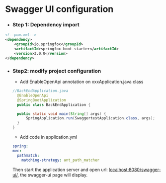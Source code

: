 # Swagger UI configuration
- ### Step 1: Dependency import
~~~xml
<!--pom.xml-->
<dependency>
    <groupId>io.springfox</groupId>
    <artifactId>springfox-boot-starter</artifactId>
    <version>3.0.0</version>
</dependency>
~~~
- ### Step2: modify project configuration
  - Add EnableOpenApi annotation on xxxApplication.java class
  ~~~java
  //BackEndApplication.java
    @EnableOpenApi
    @SpringBootApplication
    public class BackEndApplication {

    public static void main(String[] args) {
        SpringApplication.run(SwaggertestApplication.class, args);
    }
  }
  ~~~
  - Add code in application.yml
  ~~~yaml
  spring:
  mvc:
    pathmatch:
      matching-strategy: ant_path_matcher
  ~~~
  Then start the application server and open url: [localhost:8080/swagger-ui/](http://localhost:8080/swagger-ui/), the swagger-ui page will display.
